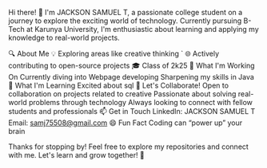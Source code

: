 Hi there! 👋
I'm JACKSON SAMUEL T, a passionate college student on a journey to explore the exciting world of technology. Currently pursuing B-Tech at Karunya University, I'm enthusiastic about learning and applying my knowledge to real-world projects.

🔍 About Me
💡 Exploring areas like creative thinking    `
🌐 Actively contributing to open-source projects
🎓 Class of 2k25
🚀 What I'm Working On
Currently diving into Webpage developing
Sharpening my skills in Java 
🌱 What I'm Learning
Excited about sql
👯 Let's Collaborate!
Open to collaboration on projects related to creative
Passionate about solving real-world problems through technology
Always looking to connect with fellow students and professionals
📫 Get in Touch
LinkedIn: JACKSON SAMUEL T
Email: samj75508@gmail.com
😄 Fun Fact
Coding can “power up” your brain

Thanks for stopping by! Feel free to explore my repositories and connect with me. Let's learn and grow together! 🚀
